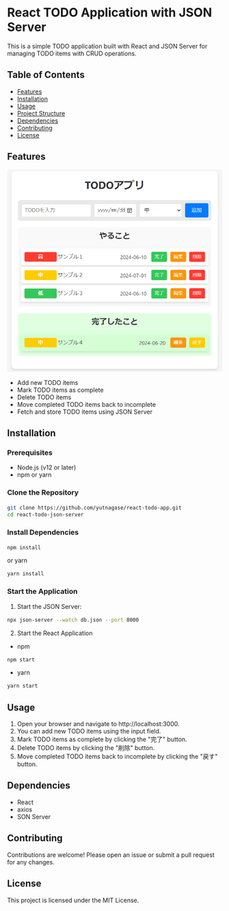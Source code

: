 # React TODO Application with JSON Server

This is a simple TODO application built with React and JSON Server for managing TODO items with CRUD operations.

## Table of Contents

- [Features](#features)
- [Installation](#installation)
- [Usage](#usage)
- [Project Structure](#project-structure)
- [Dependencies](#dependencies)
- [Contributing](#contributing)
- [License](#license)

## Features

![alt text](demo.png)

- Add new TODO items
- Mark TODO items as complete
- Delete TODO items
- Move completed TODO items back to incomplete
- Fetch and store TODO items using JSON Server

## Installation

### Prerequisites

- Node.js (v12 or later)
- npm or yarn

### Clone the Repository

```sh
git clone https://github.com/yutnagase/react-todo-app.git
cd react-todo-json-server
```

### Install Dependencies

```sh
npm install
```

or yarn

```sh
yarn install
```

### Start the Application

1. Start the JSON Server:

```sh
npx json-server --watch db.json --port 8000
```

2. Start the React Application

- npm

```sh
npm start
```

- yarn

```sh
yarn start
```

## Usage

1. Open your browser and navigate to http://localhost:3000.
2. You can add new TODO items using the input field.
3. Mark TODO items as complete by clicking the "完了" button.
4. Delete TODO items by clicking the "削除" button.
5. Move completed TODO items back to incomplete by clicking the "戻す" button.

## Dependencies

- React
- axios
- SON Server

## Contributing

Contributions are welcome! Please open an issue or submit a pull request for any changes.

## License

This project is licensed under the MIT License.
